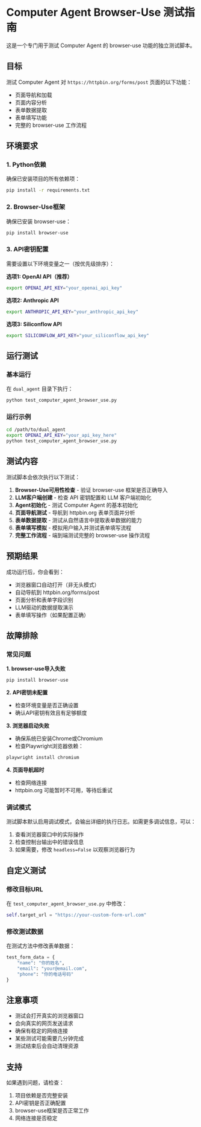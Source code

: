# Computer Agent Browser-Use 测试指南

这是一个专门用于测试 Computer Agent 的 browser-use 功能的独立测试脚本。

## 目标

测试 Computer Agent 对 `https://httpbin.org/forms/post` 页面的以下功能：
- 页面导航和加载
- 页面内容分析 
- 表单数据提取
- 表单填写功能
- 完整的 browser-use 工作流程

## 环境要求

### 1. Python依赖
确保已安装项目的所有依赖项：
```bash
pip install -r requirements.txt
```

### 2. Browser-Use框架
确保已安装 browser-use：
```bash
pip install browser-use
```

### 3. API密钥配置
需要设置以下环境变量之一（按优先级排序）：

**选项1: OpenAI API（推荐）**
```bash
export OPENAI_API_KEY="your_openai_api_key"
```

**选项2: Anthropic API**
```bash
export ANTHROPIC_API_KEY="your_anthropic_api_key"
```

**选项3: Siliconflow API**
```bash
export SILICONFLOW_API_KEY="your_siliconflow_api_key"
```

## 运行测试

### 基本运行
在 `dual_agent` 目录下执行：
```bash
python test_computer_agent_browser_use.py
```

### 运行示例
```bash
cd /path/to/dual_agent
export OPENAI_API_KEY="your_api_key_here"
python test_computer_agent_browser_use.py
```

## 测试内容

测试脚本会依次执行以下测试：

1. **Browser-Use可用性检查** - 验证 browser-use 框架是否正确导入
2. **LLM客户端创建** - 检查 API 密钥配置和 LLM 客户端初始化
3. **Agent初始化** - 测试 Computer Agent 的基本初始化
4. **页面导航测试** - 导航到 httpbin.org 表单页面并分析
5. **表单数据提取** - 测试从自然语言中提取表单数据的能力
6. **表单填写模拟** - 模拟用户输入并测试表单填写流程
7. **完整工作流程** - 端到端测试完整的 browser-use 操作流程

## 预期结果

成功运行后，你会看到：
- 浏览器窗口自动打开（非无头模式）
- 自动导航到 httpbin.org/forms/post
- 页面分析和表单字段识别
- LLM驱动的数据提取演示
- 表单填写操作（如果配置正确）

## 故障排除

### 常见问题

**1. browser-use导入失败**
```bash
pip install browser-use
```

**2. API密钥未配置**
- 检查环境变量是否正确设置
- 确认API密钥有效且有足够额度

**3. 浏览器启动失败**
- 确保系统已安装Chrome或Chromium
- 检查Playwright浏览器依赖：
```bash
playwright install chromium
```

**4. 页面导航超时**
- 检查网络连接
- httpbin.org 可能暂时不可用，等待后重试

### 调试模式

测试脚本默认启用调试模式，会输出详细的执行日志。如需更多调试信息，可以：

1. 查看浏览器窗口中的实际操作
2. 检查控制台输出中的错误信息
3. 如果需要，修改 `headless=False` 以观察浏览器行为

## 自定义测试

### 修改目标URL
在 `test_computer_agent_browser_use.py` 中修改：
```python
self.target_url = "https://your-custom-form-url.com"
```

### 修改测试数据
在测试方法中修改表单数据：
```python
test_form_data = {
    "name": "你的姓名",
    "email": "your@email.com",
    "phone": "你的电话号码"
}
```

## 注意事项

- 测试会打开真实的浏览器窗口
- 会向真实的网页发送请求
- 确保有稳定的网络连接
- 某些测试可能需要几分钟完成
- 测试结束后会自动清理资源

## 支持

如果遇到问题，请检查：
1. 项目依赖是否完整安装
2. API密钥是否正确配置
3. browser-use框架是否正常工作
4. 网络连接是否稳定